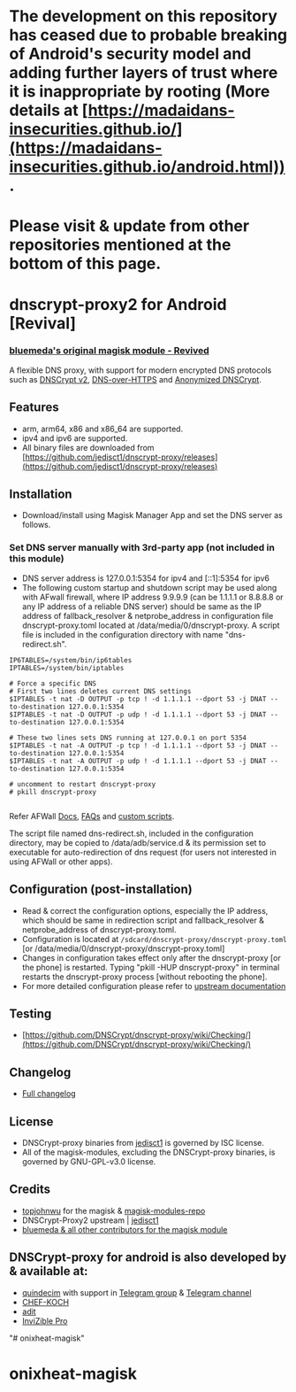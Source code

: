 # The development on this repository has ceased due to probable breaking of Android's security model and adding further layers of trust where it is inappropriate by rooting (More details at [https://madaidans-insecurities.github.io/](https://madaidans-insecurities.github.io/android.html)). 

# Please visit & update from other repositories mentioned at the bottom of this page.

# dnscrypt-proxy2 for Android [Revival] 
### [bluemeda's original magisk module - Revived](https://github.com/Magisk-Modules-Repo/dnscrypt-proxy/) 

A flexible DNS proxy, with support for modern encrypted DNS protocols such as [DNSCrypt v2](https://dnscrypt.info/protocol), [DNS-over-HTTPS](https://www.rfc-editor.org/rfc/rfc8484.txt) and [Anonymized DNSCrypt](https://github.com/DNSCrypt/dnscrypt-protocol/blob/master/ANONYMIZED-DNSCRYPT.txt).

## Features
- arm, arm64, x86 and x86_64 are supported.
- ipv4  and ipv6  are supported.
- All binary files are downloaded from [https://github.com/jedisct1/dnscrypt-proxy/releases](https://github.com/jedisct1/dnscrypt-proxy/releases)

## Installation
- Download/install using Magisk Manager App  and set the DNS server as follows. 

### Set DNS server manually with 3rd-party app (not included in this module)
- DNS server address is 127.0.0.1:5354 for ipv4 and [::1]:5354 for ipv6
- The following custom startup and shutdown script may be used along with AFwall firewall, where IP address 9.9.9.9 (can be 1.1.1.1 or 8.8.8.8 or any IP address of a reliable DNS server) should be same as the IP address of fallback_resolver & netprobe_address in configuration file dnscrypt-proxy.toml located at /data/media/0/dnscrypt-proxy. A script file is included in the configuration directory with name "dns-redirect.sh".
  
 ```
 IP6TABLES=/system/bin/ip6tables
 IPTABLES=/system/bin/iptables

# Force a specific DNS
# First two lines deletes current DNS settings 
$IPTABLES -t nat -D OUTPUT -p tcp ! -d 1.1.1.1 --dport 53 -j DNAT --to-destination 127.0.0.1:5354
$IPTABLES -t nat -D OUTPUT -p udp ! -d 1.1.1.1 --dport 53 -j DNAT --to-destination 127.0.0.1:5354

# These two lines sets DNS running at 127.0.0.1 on port 5354 
$IPTABLES -t nat -A OUTPUT -p tcp ! -d 1.1.1.1 --dport 53 -j DNAT --to-destination 127.0.0.1:5354
$IPTABLES -t nat -A OUTPUT -p udp ! -d 1.1.1.1 --dport 53 -j DNAT --to-destination 127.0.0.1:5354

# uncomment to restart dnscrypt-proxy
# pkill dnscrypt-proxy
  
  ``` 
Refer AFWall [Docs](https://github.com/ukanth/afwall/wiki), [FAQs](https://github.com/ukanth/afwall/wiki/FAQ) and [custom scripts](https://github.com/ukanth/afwall/wiki/CustomScripts). 

The script file named dns-redirect.sh, included in the configuration directory, may be copied to /data/adb/service.d & its permission set to executable for auto-redirection of dns request (for users not interested in using  AFWall or other apps).

## Configuration (post-installation)
- Read & correct the configuration options, especially the IP address, which should be same in redirection script and fallback_resolver & netprobe_address of dnscrypt-proxy.toml. 
- Configuration is located at `/sdcard/dnscrypt-proxy/dnscrypt-proxy.toml` [or /data/media/0/dnscrypt-proxy/dnscrypt-proxy.toml]
- Changes in configuration takes effect only after the dnscrypt-proxy [or the phone] is restarted. Typing "pkill -HUP dnscrypt-proxy" in terminal restarts the dnscrypt-proxy process [without rebooting the phone].
- For more detailed configuration please refer to [upstream documentation](https://github.com/jedisct1/dnscrypt-proxy/wiki/Configuration)

## Testing
- [https://github.com/DNSCrypt/dnscrypt-proxy/wiki/Checking/](https://github.com/DNSCrypt/dnscrypt-proxy/wiki/Checking/) 
## Changelog
- [Full changelog](https://github.com/Magisk-Modules-Repo/dnscrypt-proxy2/blob/master/changelog.md)
## License
- DNSCrypt-proxy binaries from [jedisct1](https://github.com/jedisct1/dnscrypt-proxy)
 is governed by ISC license.
- All of the magisk-modules, excluding the DNSCrypt-proxy binaries, is governed by GNU-GPL-v3.0 license.
## Credits
- [topjohnwu](https://github.com/topjohnwu) for the magisk & [magisk-modules-repo](https://github.com/Magisk-Modules-Repo)
- DNSCrypt-Proxy2 upstream | [jedisct1](https://github.com/jedisct1/dnscrypt-proxy)
- [bluemeda & all other contributors for the magisk module](https://github.com/Magisk-Modules-Repo/dnscrypt-proxy2/graphs/contributors)
## DNSCrypt-proxy for android is also developed by & available at:
- [quindecim](https://git.nixnet.xyz/quindecim/dnscrypt-proxy-android) with support in [Telegram group](https://t.me/qd_invitations) & [Telegram channel](https://t.me/dnscrypt_proxy)
- [CHEF-KOCH](https://github.com/CHEF-KOCH/dnscrypt-proxy-android)
- [adit](https://github.com/adit/dnscrypt-proxy/)
- [InviZible Pro](https://github.com/Gedsh/InviZible)

"# onixheat-magisk" 
# onixheat-magisk
